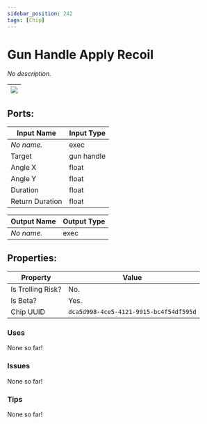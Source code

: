```yaml
---
sidebar_position: 242
tags: [Chip]
---
```


# Gun Handle Apply Recoil


*No description.*

| ![](https://images-ext-2.discordapp.net/external/MPmIaQzlEPmgGWlgi-WxBBXt0Bjv_zWPkg1y1f_sy3s/https/www.recroomcircuits.com/image/circuit/absolute-value?width=206&height=108) |
|-----|

## Ports:

| Input Name | Input Type |
|-----------|-----------|
| *No name.* | exec |
| Target | gun handle |
| Angle X | float |
| Angle Y | float |
| Duration | float |
| Return Duration | float |

| Output Name | Output Type |
|-----------|-----------|
| *No name.* | exec |

## Properties:

| Property  | Value |
|-------------------|-----------|
| Is Trolling Risk? | No. |
| Is Beta? | Yes. |
| Chip UUID | `dca5d998-4ce5-4121-9915-bc4f54df595d` |

### Uses
None so far!

### Issues
None so far!

### Tips
None so far!

